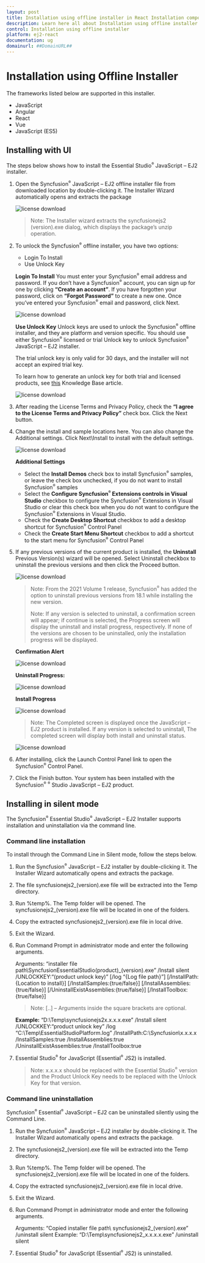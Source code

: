 ```yaml
---
layout: post
title: Installation using offline installer in React Installation component | Syncfusion
description: Learn here all about Installation using offline installer in Syncfusion React Installation component of Syncfusion Essential JS 2 and more.
control: Installation using offline installer 
platform: ej2-react
documentation: ug
domainurl: ##DomainURL##
---
```


# Installation using Offline Installer

The frameworks listed below are supported in this installer.

* JavaScript
* Angular
* React
* Vue
* JavaScript (ES5)

## Installing with UI

The steps below shows how to install the Essential Studio<sup style="font-size:70%">&reg;</sup> JavaScript – EJ2 installer.

1. Open the Syncfusion<sup style="font-size:70%">&reg;</sup> JavaScript – EJ2 offline installer file from downloaded location by double-clicking it. The Installer Wizard automatically opens and extracts the package

    ![license download](images/offline1.png)

    >Note: The Installer wizard extracts the syncfusionejs2 (version).exe dialog, which displays the package’s unzip operation.

2. To unlock the Syncfusion<sup style="font-size:70%">&reg;</sup> offline installer, you have two options:

    * Login To Install
    * Use Unlock Key

    **Login To Install**
    You must enter your Syncfusion<sup style="font-size:70%">&reg;</sup> email address and password. If you don’t have a Syncfusion<sup style="font-size:70%">&reg;</sup> account, you can sign up for one by clicking **“Create an account”**. If you have forgotten your password, click on **“Forgot Password”** to create a new one. Once you’ve entered your Syncfusion<sup style="font-size:70%">&reg;</sup> email and password, click Next.

    ![license download](images/offline2.png)

    **Use Unlock Key**
    Unlock keys are used to unlock the Syncfusion<sup style="font-size:70%">&reg;</sup> offline installer, and they are platform and version specific. You should use either Syncfusion<sup style="font-size:70%">&reg;</sup> licensed or trial Unlock key to unlock Syncfusion<sup style="font-size:70%">&reg;</sup> JavaScript – EJ2 installer.

    The trial unlock key is only valid for 30 days, and the installer will not accept an expired trial key.

    To learn how to generate an unlock key for both trial and licensed products, see [this](https://www.syncfusion.com/kb/2326) Knowledge Base article.

    ![license download](images/offline3.png)

3. After reading the License Terms and Privacy Policy, check the **“I agree to the License Terms and Privacy Policy”** check box. Click the Next button.

4. Change the install and sample locations here. You can also change the Additional settings. Click Next\Install to install with the default settings.

    ![license download](images/offline4.png)

    **Additional Settings**

    * Select the **Install Demos** check box to install Syncfusion<sup style="font-size:70%">&reg;</sup> samples, or leave the check box unchecked, if you do not want to install Syncfusion<sup style="font-size:70%">&reg;</sup> samples
    * Select the **Configure Syncfusion<sup style="font-size:70%">&reg;</sup> Extensions controls in Visual Studio** checkbox to configure the Syncfusion<sup style="font-size:70%">&reg;</sup> Extensions in Visual Studio or clear this check box when you do not want to configure the Syncfusion<sup style="font-size:70%">&reg;</sup> Extensions in Visual Studio.
    * Check the **Create Desktop Shortcut** checkbox to add a desktop shortcut for Syncfusion<sup style="font-size:70%">&reg;</sup> Control Panel
    * Check the **Create Start Menu Shortcut** checkbox to add a shortcut to the start menu for Syncfusion<sup style="font-size:70%">&reg;</sup> Control Panel

5. If any previous versions of the current product is installed, the **Uninstall** Previous Version(s) wizard will be opened. Select Uninstall checkbox to uninstall the previous versions and then click the Proceed button.

    ![license download](images/offline5.png)

    >Note: From the 2021 Volume 1 release, Syncfusion<sup style="font-size:70%">&reg;</sup> has added the option to uninstall previous versions from 18.1 while installing the new version.
    >
    >Note: If any version is selected to uninstall, a confirmation screen will appear; if continue is selected, the Progress screen will display the uninstall and install progress, respectively. If none of the versions are chosen to be uninstalled, only the installation progress will be displayed.

    **Confirmation Alert**

    ![license download](images/offline6.png)

    **Uninstall Progress:**

    ![license download](images/offline7.png)

    **Install Progress**

    ![license download](images/offline8.png)

    >Note: The Completed screen is displayed once the JavaScript – EJ2 product is installed. If any version is selected to uninstall, The completed screen will display both install and uninstall status.

    ![license download](images/offline9.png)

6. After installing, click the Launch Control Panel link to open the Syncfusion<sup style="font-size:70%">&reg;</sup> Control Panel.

7. Click the Finish button. Your system has been installed with the Syncfusion<sup style="font-size:70%">&reg;</sup> <sup style="font-size:70%">&reg;</sup> Studio JavaScript – EJ2 product.

## Installing in silent mode

The Syncfusion<sup style="font-size:70%">&reg;</sup> Essential Studio<sup style="font-size:70%">&reg;</sup> JavaScript – EJ2 Installer supports installation and uninstallation via the command line.

### Command line installation

To install through the Command Line in Silent mode, follow the steps below.

1. Run the Syncfusion<sup style="font-size:70%">&reg;</sup> JavaScript – EJ2 installer by double-clicking it. The Installer Wizard automatically opens and extracts the package.
2. The file syncfusionejs2_(version).exe file will be extracted into the Temp directory.
3. Run %temp%. The Temp folder will be opened. The syncfusionejs2_(version).exe file will be located in one of the folders.
4. Copy the extracted syncfusionejs2_(version).exe file in local drive.
5. Exit the Wizard.
6. Run Command Prompt in administrator mode and enter the following arguments.

    Arguments: “installer file path\SyncfusionEssentialStudio(product)_(version).exe” /Install silent /UNLOCKKEY:“(product unlock key)” [/log “{Log file path}”] [/InstallPath:{Location to install}] [/InstallSamples:{true/false}] [/InstallAssemblies:{true/false}] [/UninstallExistAssemblies:{true/false}] [/InstallToolbox:{true/false}]

    >Note: [..] – Arguments inside the square brackets are optional.

    **Example:** “D:\Temp\syncfusionejs2x.x.x.x.exe” /Install silent /UNLOCKKEY:“product unlock key” /log “C:\Temp\EssentialStudioPlatform.log” /InstallPath:C:\Syncfusion\x.x.x.x /InstallSamples:true /InstallAssemblies:true /UninstallExistAssemblies:true /InstallToolbox:true

7. Essential Studio<sup style="font-size:70%">&reg;</sup> for JavaScript (Essential<sup style="font-size:70%">&reg;</sup> JS2) is installed.

    >Note: x.x.x.x should be replaced with the Essential Studio<sup style="font-size:70%">&reg;</sup> version and the Product Unlock Key needs to be replaced with the Unlock Key for that version.

### Command line uninstallation

Syncfusion<sup style="font-size:70%">&reg;</sup> Essential<sup style="font-size:70%">&reg;</sup> JavaScript – EJ2 can be uninstalled silently using the Command Line.

1. Run the Syncfusion<sup style="font-size:70%">&reg;</sup> JavaScript – EJ2 installer by double-clicking it. The Installer Wizard automatically opens and extracts the package.

2. The syncfusionejs2_(version).exe file will be extracted into the Temp directory.

3. Run %temp%. The Temp folder will be opened. The syncfusionejs2_(version).exe file will be located in one of the folders.

4. Copy the extracted syncfusionejs2_(version).exe file in local drive.

5. Exit the Wizard.

6. Run Command Prompt in administrator mode and enter the following arguments.

    Arguments: “Copied installer file path\ syncfusionejs2_(version).exe” /uninstall silent
    Example: “D:\Temp\syncfusionejs2_x.x.x.x.exe” /uninstall silent

7. Essential Studio<sup style="font-size:70%">&reg;</sup> for JavaScript (Essential<sup style="font-size:70%">&reg;</sup> JS2) is uninstalled.